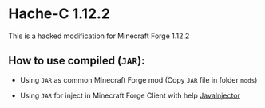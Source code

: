 # Hache-C 1.12.2

This is a hacked modification for Minecraft Forge 1.12.2

## How to use compiled (`JAR`):
- Using `JAR` as common Minecraft Forge mod (Copy `JAR` file in folder `mods`)
- Using `JAR` for inject in Minecraft Forge Client with help [JavaInjector]

  [JavaInjector]: https://github.com/TheQmaks/JavaInjector
